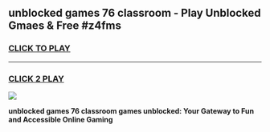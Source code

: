 
## unblocked games 76 classroom - Play Unblocked Gmaes & Free #z4fms
<h3>
<a href="https://premium.freeplayer.one?title=unblocked_games_76_classroom&ref=03M">CLICK TO PLAY</a></h3>
<hr>

<h3>
<a href="https://premium.freeplayer.one?title=unblocked_games_76_classroom&ref=03M">CLICK 2 PLAY</a>
  
</h3>

<a href="https://premium.freeplayer.one?title=unblocked_games_76_classroom&ref=03M"><img src="https://clearcache.store/games.png"></a>


**unblocked games 76 classroom games unblocked: Your Gateway to Fun and Accessible Online Gaming**
